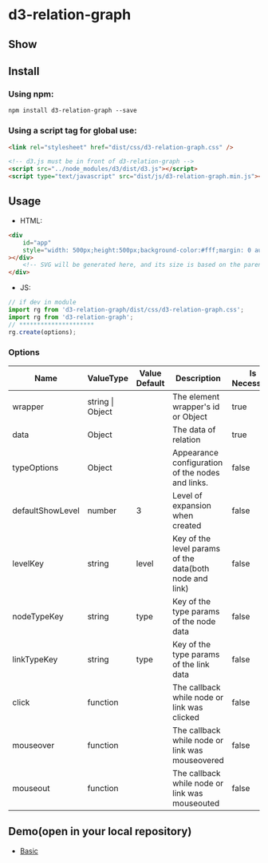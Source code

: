 # d3-relation-graph
## Show

## Install

### Using npm:

```
npm install d3-relation-graph --save
```

### Using a script tag for global use:

```html
<link rel="stylesheet" href="dist/css/d3-relation-graph.css" />

<!-- d3.js must be in front of d3-relation-graph -->
<script src="../node_modules/d3/dist/d3.js"></script>
<script type="text/javascript" src="dist/js/d3-relation-graph.min.js"></script>
```

## Usage

-   HTML:

```html
<div
    id="app"
    style="width: 500px;height:500px;background-color:#fff;margin: 0 auto;border: 1px solid #999999;"
></div>
    <!-- SVG will be generated here, and its size is based on the parent element -->
</div>
```

-   JS:

```js
// if dev in module
import rg from 'd3-relation-graph/dist/css/d3-relation-graph.css';
import rg from 'd3-relation-graph';
// *********************
rg.create(options);
```

### Options

| Name             | ValueType        | Value Default | Description                                             | Is Necessary |
| ---------------- | ---------------- | ------------- | ------------------------------------------------------- | ------------ |
| wrapper          | string \| Object |               | The element wrapper's id or Object                      | true         |
| data             | Object           |               | The data of relation                                    | true         |
| typeOptions      | Object           |               | Appearance configuration of the nodes and links.        | false        |
| defaultShowLevel | number           | 3             | Level of expansion when created                         | false        |
| levelKey         | string           | level         | Key of the level params of the data(both node and link) | false        |
| nodeTypeKey      | string           | type          | Key of the type params of the node data                 | false        |
| linkTypeKey      | string           | type          | Key of the type params of the link data                 | false        |
| click            | function         |               | The callback while node or link was clicked             | false        |
| mouseover        | function         |               | The callback while node or link was mouseovered         | false        |
| mouseout         | function         |               | The callback while node or link was mouseouted          | false        |

## Demo(open in your local repository)

-   [Basic]("./demo/basic.html")
